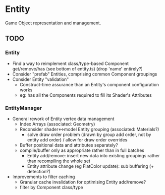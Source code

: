 # Entity

Game Object representation and management.


## TODO


### Entity

- Find a way to reimplement class/type-based Component get/remove/has (see bottom of entity.ts) (drop 'name' entirely?)
- Consider "prefab" Entities, comprising common Component groupings
- Consider Entity "validation"
    - Construct-time assurance than an Entity's component configuration works
    - eg: has all the Components required to fill its Shader's Attributes


### EntityManager

- General rework of Entity vertex data management
    - Index Arrays (associated: Geometry)
    - Reconsider shader<->model Entity grouping (associated: Materials?)
        - solve draw order problem (drawn by group add order, not by entity add order) / allow for draw order overrides
    - Buffer positional data and attributes separately?
    - compile/buffer only as appropriate rather than in full batches
        - Entity add/remove: insert new data into existing groupings rather than recompiling the whole set
        - Entity attribute change (eg FlatColor update): sub buffering (+ detection?)
- Improvements to filter caching
    - Granular cache invalidation for optimising Entity add/remove?
    - filter by Component class/type
